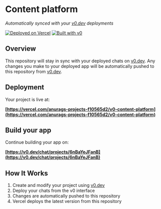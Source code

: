 # Content platform

*Automatically synced with your [v0.dev](https://v0.dev) deployments*

[![Deployed on Vercel](https://img.shields.io/badge/Deployed%20on-Vercel-black?style=for-the-badge&logo=vercel)](https://vercel.com/anurags-projects-f10565d2/v0-content-platform)
[![Built with v0](https://img.shields.io/badge/Built%20with-v0.dev-black?style=for-the-badge)](https://v0.dev/chat/projects/6nBaYeJFanB)

## Overview

This repository will stay in sync with your deployed chats on [v0.dev](https://v0.dev).
Any changes you make to your deployed app will be automatically pushed to this repository from [v0.dev](https://v0.dev).

## Deployment

Your project is live at:

**[https://vercel.com/anurags-projects-f10565d2/v0-content-platform](https://vercel.com/anurags-projects-f10565d2/v0-content-platform)**

## Build your app

Continue building your app on:

**[https://v0.dev/chat/projects/6nBaYeJFanB](https://v0.dev/chat/projects/6nBaYeJFanB)**

## How It Works

1. Create and modify your project using [v0.dev](https://v0.dev)
2. Deploy your chats from the v0 interface
3. Changes are automatically pushed to this repository
4. Vercel deploys the latest version from this repository